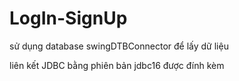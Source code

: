 # LogIn-SignUp

sử dụng database swingDTBConnector để lấy dữ liệu

liên kết JDBC bằng phiên bản jdbc16 được đính kèm
